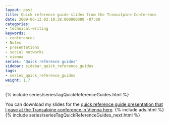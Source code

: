 ```yaml
---
layout: post
title: Quick reference guide slides from the Transalpine Conference
date: 2009-06-13 02:19:38.000000000 -07:00
categories:
- technical-writing
keywords:
- conferences
- Notes
- presentations
- social networks
- vienna
series: "Quick reference guides"
sidebar: sidebar_quick_reference_guides
tags:
- series_quick_reference_guides
weight: 1.7
---
```

{% include series/seriesTagQuickReferenceGuides.html %}

You can download my slides for the [quick reference guide presentation that I gave at the Transalpine conference in Vienna here](https://s3.us-west-1.wasabisys.com/idbwmedia.com/podcasts/quick_reference_guides_vienna.zip).
{% include ads.html %}
{% include series/seriesTagQuickReferenceGuides_next.html %}
